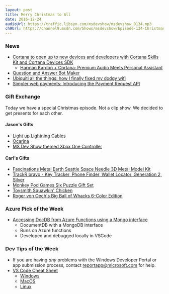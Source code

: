 ```yaml
---
layout: post
title: Merry Christmas to All
date: 2016-12-24
audioUrl: https://traffic.libsyn.com/msdevshow/msdevshow_0134.mp3
ch9Url: https://channel9.msdn.com/Shows/msdevshow/Episode-134-Christmas-Gift-Exchange
---
```


### News

 - [Cortana to open up to new devices and developers with Cortana Skills Kit and Cortana Devices SDK](https://blogs.windows.com/buildingapps/2016/12/13/cortana-skills-kit-cortana-devices-sdk-announcement/)
   - [Harman Kardon + Cortana: Premium Audio Meets Personal Assistant](https://youtu.be/bikRuaJAv5g)
 - [Question and Answer Bot Maker](https://qnamaker.ai/)
 - [Ubiquiti all the things: how I finally fixed my dodgy wifi](https://www.troyhunt.com/ubiquiti-all-the-things-how-i-finally-fixed-my-dodgy-wifi/)
 - [Simpler web payments: Introducing the Payment Request API](https://blogs.windows.com/msedgedev/2016/12/15/payment-request-api-edge/)

### Gift Exchange 

Today we have a special Christmas episode. Not a clip show. We decided to get presents for each other.

#### Jason's Gifts

-   [Light up Lightning Cables](https://geek.wish.com/c/566e319886d12650321a835a)
-   [Ocarina](https://geek.wish.com/c/56c8096afcbaca42501aa5ee)
-   [MS Dev Show themed Xbox One Controller](https://xboxdesignlab.xbox.com/en-US/view/0_cade9b27-f6f8-4761-9426-a2efcccce587)

#### Carl's Gifts

 - [Fascinations Metal Earth Seattle Space Needle 3D Metal Model Kit](http://amzn.to/2io58LM)
 - [TrackR bravo - Key Tracker, Phone Finder, Wallet Locator,  Generation 2, Silver](http://amzn.to/2i2A2wU)
 - [Monkey Pod Games Six Puzzle Gift Set](http://amzn.to/2h9OmPv)
 - [Toysmith Squawkin' Chicken](http://amzn.to/2hgkK6o)
 - [Roger von Oech's Big Ball of Whacks 6-Color Edition](http://amzn.to/2ia8LpB)

### Azure Pick of the Week

 - [Accessing DocDB from Azure Functions using a Mongo interface](https://github.com/ytechie/azure-function-docdb-update-server)
   - DocumentDB with a MongoDB interface
   - Runs on Azure functions
   - Developed and debugged locally in VSCode

### Dev Tips of the Week 

 - If you are having *any* problems with the Windows Developer Portal or app submission process, contact [reportapp@microsoft.com](mailto:reportapp@microsoft.com) for help.
 - [VS Code Cheat Sheet](https://twitter.com/code/status/810204090751815680)
   - [Windows](https://code.visualstudio.com/shortcuts/keyboard-shortcuts-windows.pdf)
   - [MacOS](https://code.visualstudio.com/shortcuts/keyboard-shortcuts-macos.pdf)
   - [Linux](https://code.visualstudio.com/shortcuts/keyboard-shortcuts-linux.pdf)
